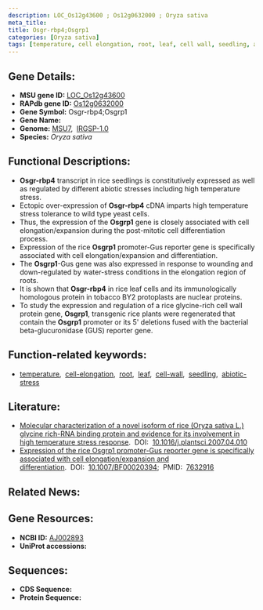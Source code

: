 ```yaml
---
description: LOC_Os12g43600 ; Os12g0632000 ; Oryza sativa
meta_title:
title: Osgr-rbp4;Osgrp1
categories: [Oryza sativa]
tags: [temperature, cell elongation, root, leaf, cell wall, seedling, abiotic stress]
---
```


## Gene Details:
- **MSU gene ID:** [LOC_Os12g43600](http://rice.uga.edu/cgi-bin/ORF_infopage.cgi?orf=LOC_Os12g43600)  
- **RAPdb gene ID:** [Os12g0632000](https://rapdb.dna.affrc.go.jp/locus/?name=Os12g0632000)  
- **Gene Symbol:** Osgr-rbp4;Osgrp1
- **Gene Name:**
- **Genome:**  [MSU7](http://rice.uga.edu/),&nbsp;&nbsp;[IRGSP-1.0](https://rapdb.dna.affrc.go.jp/download/irgsp1.html)
- **Species:** *Oryza sativa*

## Functional Descriptions:
   - **Osgr-rbp4** transcript in rice seedlings is constitutively expressed as well as regulated by different abiotic stresses including high temperature stress.
   - Ectopic over-expression of **Osgr-rbp4** cDNA imparts high temperature stress tolerance to wild type yeast cells.
   - Thus, the expression of the **Osgrp1** gene is closely associated with cell elongation/expansion during the post-mitotic cell differentiation process.
   - Expression of the rice **Osgrp1** promoter-Gus reporter gene is specifically associated with cell elongation/expansion and differentiation.
   - The **Osgrp1**-Gus gene was also expressed in response to wounding and down-regulated by water-stress conditions in the elongation region of roots.
   - It is shown that **Osgr-rbp4** in rice leaf cells and its immunologically homologous protein in tobacco BY2 protoplasts are nuclear proteins.
   - To study the expression and regulation of a rice glycine-rich cell wall protein gene, **Osgrp1**, transgenic rice plants were regenerated that contain the **Osgrp1** promoter or its 5' deletions fused with the bacterial beta-glucuronidase (GUS) reporter gene.

## Function-related keywords:
   - [temperature](/tags/temperature/),&nbsp;&nbsp;[cell-elongation](/tags/cell-elongation/),&nbsp;&nbsp;[root](/tags/root/),&nbsp;&nbsp;[leaf](/tags/leaf/),&nbsp;&nbsp;[cell-wall](/tags/cell-wall/),&nbsp;&nbsp;[seedling](/tags/seedling/),&nbsp;&nbsp;[abiotic-stress](/tags/abiotic-stress/)

## Literature:
   - [Molecular characterization of a novel isoform of rice (Oryza sativa L.) glycine rich-RNA binding protein and evidence for its involvement in high temperature stress response](https://www.doi.org/10.1016/j.plantsci.2007.04.010).&nbsp;&nbsp;DOI:&nbsp;&nbsp;[10.1016/j.plantsci.2007.04.010](https://www.doi.org/10.1016/j.plantsci.2007.04.010)
   - [Expression of the rice Osgrp1 promoter-Gus reporter gene is specifically associated with cell elongation/expansion and differentiation](https://www.doi.org/10.1007/BF00020394).&nbsp;&nbsp;DOI:&nbsp;&nbsp;[10.1007/BF00020394](https://www.doi.org/10.1007/BF00020394);&nbsp;&nbsp;PMID:&nbsp;&nbsp;[7632916](https://pubmed.ncbi.nlm.nih.gov/7632916/)

## Related News:

## Gene Resources:
- **NCBI ID:**  [AJ002893](http://www.ncbi.nlm.nih.gov/nuccore/AJ002893)
- **UniProt accessions:** [](https://www.uniprot.org/uniprotkb//entry)

## Sequences:
- **CDS Sequence:**
- **Protein Sequence:**
